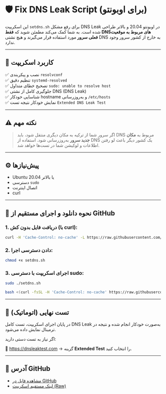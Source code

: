 # 🛡️ Fix DNS Leak Script (برای اوبونتو)

این اسکریپت `setdns.sh` برای رفع مشکل DNS Leak در اوبونتو 20.04 و بالاتر طراحی شده است. به شما کمک می‌کند مطمئن شوید که **فقط DNSهای مربوط به موقعیت فعلی سرور** مورد استفاده قرار می‌گیرند و هیچ نشتی DNS به خارج از کشور سرور وجود ندارد.

---

## 🎯 کاربرد اسکریپت

✅ نصب و پیکربندی `resolvconf`  
✅ تنظیم دقیق `systemd-resolved`  
✅ تصحیح خطای متداول `sudo: unable to resolve host`  
✅ جلوگیری کامل از نشتی DNS (DNS Leak)  
✅ شناسایی خودکار hostname و به‌روزرسانی `/etc/hosts`  
✅ نمایش خودکار نتیجه تست `Extended DNS Leak Test`

---

## ⚠️ نکته مهم

> اگر سرور شما از ترکیه به مکان دیگری منتقل شود، باید DNS مربوط به **مکان جدید سرور** به‌روزرسانی شود. استفاده از DNS یک کشور دیگر باعث لو رفتن اطلاعات و لوکیشن شما در تست‌ها خواهد شد.

---

## ⚙️ پیش‌نیازها

- Ubuntu 20.04 یا بالاتر  
- دسترسی `sudo`  
- اتصال اینترنت  
- curl

---

## 🚀 نحوه دانلود و اجرای مستقیم از GitHub

### 1. دریافت فایل بدون کش (با curl):

```bash
curl -H 'Cache-Control: no-cache' -L https://raw.githubusercontent.com/BigPyth0n/Fix-DNS-Leak-With-GPT/main/setdns.sh -o setdns.sh
```

### 2. دادن دسترسی اجرا:

```bash
chmod +x setdns.sh
```

### 3. اجرای اسکریپت با دسترسی sudo:

```bash
sudo ./setdns.sh
```

```bash
bash <(curl -fsSL -H 'Cache-Control: no-cache' https://raw.githubusercontent.com/BigPyth0n/Fix-DNS-Leak-With-GPT/main/setdns.sh)
```

---

## 🧪 تست نهایی (اتوماتیک)

در پایان اجرای اسکریپت، تست کامل DNS Leak به‌صورت خودکار انجام شده و نتیجه در ترمینال نمایش داده می‌شود.

اگر نیاز به تست دستی دارید:

🔗 https://dnsleaktest.com → گزینه **Extended Test** را انتخاب کنید.

---

## 📁 آدرس GitHub

- [مشاهده فایل در GitHub](https://github.com/BigPyth0n/Fix-DNS-Leak-With-GPT)
- [لینک مستقیم اسکریپت (Raw)](https://raw.githubusercontent.com/BigPyth0n/Fix-DNS-Leak-With-GPT/main/setdns.sh)
